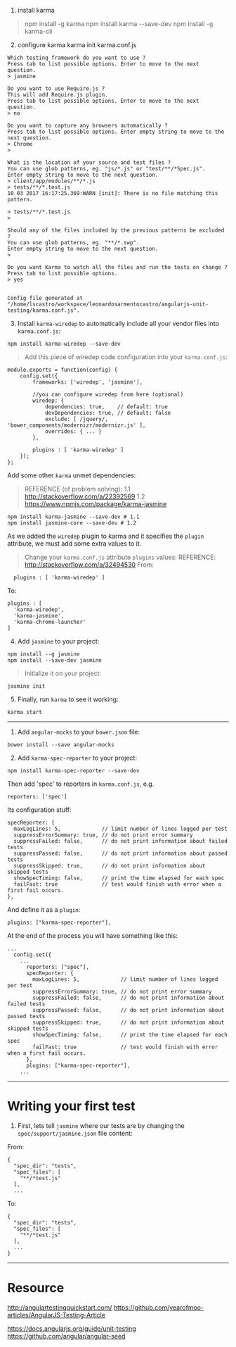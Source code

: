 1. install karma
> npm install -g karma
> npm install karma --save-dev
> npm install -g karma-cli

2. configure karma
karma init karma.conf.js

```
Which testing framework do you want to use ?
Press tab to list possible options. Enter to move to the next question.
> jasmine

Do you want to use Require.js ?
This will add Require.js plugin.
Press tab to list possible options. Enter to move to the next question.
> no

Do you want to capture any browsers automatically ?
Press tab to list possible options. Enter empty string to move to the next question.
> Chrome
>

What is the location of your source and test files ?
You can use glob patterns, eg. "js/*.js" or "test/**/*Spec.js".
Enter empty string to move to the next question.
> client/app/modules/**/*.js
> tests/**/*.test.js
10 03 2017 16:17:25.369:WARN [init]: There is no file matching this pattern.

> tests/**/*.test.js
>

Should any of the files included by the previous patterns be excluded ?
You can use glob patterns, eg. "**/*.swp".
Enter empty string to move to the next question.
>

Do you want Karma to watch all the files and run the tests on change ?
Press tab to list possible options.
> yes


Config file generated at "/home/lscastro/workspace/leonardosarmentocastro/angularjs-unit-testing/karma.conf.js".
```

3. Install `karma-wiredep` to automatically include all your vendor files into `karma.conf.js`:
```
npm install karma-wiredep --save-dev
```

> Add this piece of wiredep code configuration into your `karma.conf.js`:
```
module.exports = function(config) {
    config.set({
        frameworks: ['wiredep', 'jasmine'],

        //you can configure wiredep from here (optional)
        wiredep: {
            dependencies: true,    // default: true  
            devDependencies: true, // default: false  
            exclude: [ /jquery/, 'bower_components/modernizr/modernizr.js' ],
            overrides: { ... }
        },

        plugins : [ 'karma-wiredep' ]
    });
};
```

Add some other `karma` unmet dependencies:
> REFERENCE (of problem solving):
> 1.1 http://stackoverflow.com/a/22392569
> 1.2 https://www.npmjs.com/package/karma-jasmine
```
npm install karma-jasmine --save-dev # 1.1
npm install jasmine-core --save-dev # 1.2
```

As we added the `wiredep` plugin to karma and it specifies the `plugin` attribute, we must add some extra
values to it.

> Change your `karma.conf.js` attribute `plugins` values:
> REFERENCE:
> http://stackoverflow.com/a/32494530
From:
```
  plugins : [ 'karma-wiredep' ]
```
To:
```
plugins : [
  'karma-wiredep',
  'karma-jasmine',
  'karma-chrome-launcher'
]
```


4. Add `jasmine` to your project:
```
npm install --g jasmine
npm install --save-dev jasmine
```

> Initialize it on your project:
```
jasmine init
```

5. Finally, run `karma` to see it working:
```
karma start
```

-----

1. Add `angular-mocks` to your `bower.json` file:

```
bower install --save angular-mocks
```

2. Add `karma-spec-reporter` to your project:

```
npm install karma-spec-reporter --save-dev
```

Then add 'spec' to reporters in `karma.conf.js`, e.g.
```
reporters: ['spec']
```

Its configuration stuff:
```
specReporter: {
  maxLogLines: 5,             // limit number of lines logged per test
  suppressErrorSummary: true, // do not print error summary
  suppressFailed: false,      // do not print information about failed tests
  suppressPassed: false,      // do not print information about passed tests
  suppressSkipped: true,      // do not print information about skipped tests
  showSpecTiming: false,      // print the time elapsed for each spec
  failFast: true              // test would finish with error when a first fail occurs.  
},
```

And define it as a `plugin`:

```
plugins: ["karma-spec-reporter"],
```

At the end of the process you will have something like this:
```
...
  config.set({
    ...
      reporters: ["spec"],
      specReporter: {
        maxLogLines: 5,             // limit number of lines logged per test
        suppressErrorSummary: true, // do not print error summary
        suppressFailed: false,      // do not print information about failed tests
        suppressPassed: false,      // do not print information about passed tests
        suppressSkipped: true,      // do not print information about skipped tests
        showSpecTiming: false,      // print the time elapsed for each spec
        failFast: true              // test would finish with error when a first fail occurs.  
      },
      plugins: ["karma-spec-reporter"],
    ...
```

-----
# Writing your first test

1. First, lets tell `jasmine` where our tests are by changing the `spec/support/jasmine.json` file content:

From:
```
{
  "spec_dir": "tests",
  "spec_files": [
    "**/*test.js"
  ],
  ...
```

To:
```
{
  "spec_dir": "tests",
  "spec_files": [
    "**/*test.js"
  ],
  ...
}
```

-----

# Resource

http://angulartestingquickstart.com/
https://github.com/yearofmoo-articles/AngularJS-Testing-Article

https://docs.angularjs.org/guide/unit-testing
https://github.com/angular/angular-seed

